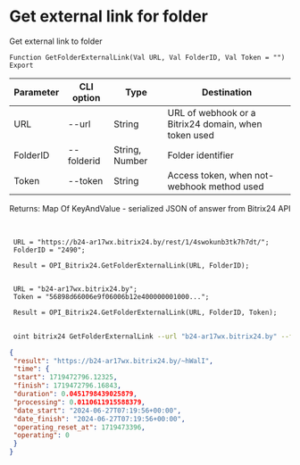 ﻿---
sidebar_position: 14
---

# Get external link for folder
 Get external link to folder



`Function GetFolderExternalLink(Val URL, Val FolderID, Val Token = "") Export`

 | Parameter | CLI option | Type | Destination |
 |-|-|-|-|
 | URL | --url | String | URL of webhook or a Bitrix24 domain, when token used |
 | FolderID | --folderid | String, Number | Folder identifier |
 | Token | --token | String | Access token, when not-webhook method used |

 
 Returns: Map Of KeyAndValue - serialized JSON of answer from Bitrix24 API

<br/>




```bsl title="Code example"
 URL = "https://b24-ar17wx.bitrix24.by/rest/1/4swokunb3tk7h7dt/";
 FolderID = "2490";
 
 Result = OPI_Bitrix24.GetFolderExternalLink(URL, FolderID);
 
 
 URL = "b24-ar17wx.bitrix24.by";
 Token = "56898d66006e9f06006b12e400000001000...";
 
 Result = OPI_Bitrix24.GetFolderExternalLink(URL, FolderID, Token);
```
	


```sh title="CLI command example"
 
 oint bitrix24 GetFolderExternalLink --url "b24-ar17wx.bitrix24.by" --folderid "2490" --token "56898d66006e9f06006b12e400000001000..."

```

```json title="Result"
{
 "result": "https://b24-ar17wx.bitrix24.by/~hWalI",
 "time": {
 "start": 1719472796.12325,
 "finish": 1719472796.16843,
 "duration": 0.0451798439025879,
 "processing": 0.0110611915588379,
 "date_start": "2024-06-27T07:19:56+00:00",
 "date_finish": "2024-06-27T07:19:56+00:00",
 "operating_reset_at": 1719473396,
 "operating": 0
 }
}
```
